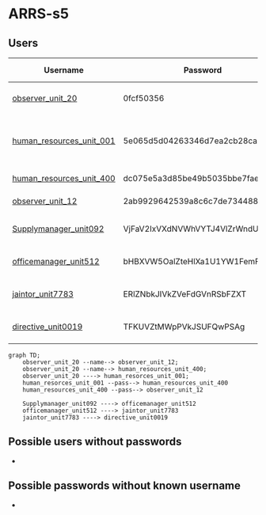 # ARRS-s5

## Users
| Username | Password | Name | Unlock time | Status |
|----------|----------|------|-------------|--------|
| [observer_unit_20](./Users/observer_unit_20.md) | 0fcf50356 | - | Start of the event | Solved |
| [human_resources_unit_001](./Users/human_resources_unit_001.md) | 5e065d5d04263346d7ea2cb28ca225a8 | - | some time before 18:20 GMT+1 | Solved |
| [human_resources_unit_400](./Users/human_resources_unit_400.md) | dc075e5a3d85be49b5035bbe7faebe89 | - | 18:30 GMT+1 | Solved |
| [observer_unit_12](./Users/observer_unit_12.md) | 2ab9929642539a8c6c7de73448861fb8 | - | 19:30 GMT+1 | In Progress |
| [Supplymanager_unit092](./Users/Supplymanager_unit092.md) | VjFaV2IxVXdNVWhVYTJ4VlZrWndU | - | 15:00 GMT+1, 03.12. |
| [officemanager_unit512](./Users/officemanager_unit512.md) | bHBXVW5OalZteHlXa1U1YW1FemF | - | 15:15 GMT+1, 03.12. |
| [jaintor_unit7783](./Users/jaintor_unit7783.md) | ERlZNbkJIVkZVeFdGVnRSbFZXT | 15:40 GMT+1, 03.12. |
| [directive_unit0019](./Users/directive_unit0019.md) | TFKUVZtMWpPVkJSUFQwPSAg | 15:49 GMT+1, 03.12. |


```mermaid
graph TD;
    observer_unit_20 --name--> observer_unit_12;
    observer_unit_20 --name--> human_resources_unit_400;
    observer_unit_20 ----> human_resorces_unit_001;
    human_resorces_unit_001 --pass--> human_resources_unit_400
    human_resources_unit_400 --pass--> observer_unit_12

    Supplymanager_unit092 ----> officemanager_unit512
    officemanager_unit512 ----> jaintor_unit7783
    jaintor_unit7783 ----> directive_unit0019
```

## Possible users without passwords
-
  
## Possible passwords without known username
-
